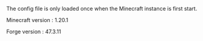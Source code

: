 The config file is only loaded once when the Minecraft instance is first start.



Minecraft version : 1.20.1

Forge version :  47.3.11